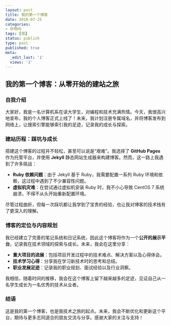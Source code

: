 ```yaml
---
layout: post
title: 我的第一个博客
date: 2018-07-25
categories:
- 杂物间
tags: [我]
status: publish
type: post
published: true
meta:
  _edit_last: '1'
  views: '2'
---
```

## 我的第一个博客：从零开始的建站之旅  

### 自我介绍  
大家好，我是一名计算机系在读大学生，对编程和技术充满热情。今天，我很高兴地宣布，我的个人博客正式上线了！未来，我计划注册专属域名，并将博客发布到网络上，让搜索引擎能够索引我的足迹，记录我的成长与探索。  

### 建站历程：踩坑与成长  
搭建这个博客的过程并不轻松，甚至可以说是“艰难”。我选择了 **GitHub Pages** 作为托管平台，并使用 **Jekyll** 静态网站生成器来构建博客。然而，这一路上我遇到了许多挑战：  
- **Ruby 依赖问题**：由于 Jekyll 基于 Ruby，我需要配置一系列 Ruby 环境和依赖，这过程中遇到了不少兼容性问题。  
- **虚拟机灾难**：在尝试通过虚拟机安装 Ruby 时，我不小心导致 CentOS 7 系统崩溃，不得不从头开始重新配置环境。  

尽管过程曲折，但每一次踩坑都让我学到了宝贵的经验，也让我对博客的技术栈有了更深入的理解。  

### 博客的定位与内容规划  
我已经建立了完善的笔记系统和日记系统，因此这个博客将作为一个**公开的展示平台**，记录我在技术领域的探索与成长。未来，我会在这里分享：  
- **重大项目的进展**：包括项目开发过程中的技术难点、解决方案以及心得体会。  
- **技术学习心得**：分享我在学习新技术时的思考和总结。  
- **职业发展足迹**：记录我的职业规划、面试经验以及行业洞察。  

我相信，随着时间的推移，我会在这个博客上留下越来越多的足迹，见证自己从一名学生成长为一名优秀的技术从业者。  

### 结语  
这是我的第一个博客，也是我技术之旅的起点。未来，我会不断优化和更新这个平台，期待与更多志同道合的朋友交流与分享。感谢大家的关注与支持！  
